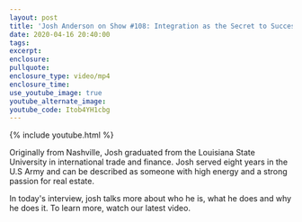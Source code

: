 ```yaml
---
layout: post
title: 'Josh Anderson on Show #108: Integration as the Secret to Success'
date: 2020-04-16 20:40:00
tags:
excerpt:
enclosure:
pullquote:
enclosure_type: video/mp4
enclosure_time:
use_youtube_image: true
youtube_alternate_image:
youtube_code: Itob4YH1cbg
---
```


{% include youtube.html %}

Originally from Nashville, Josh graduated from the Louisiana State University in international trade and finance. Josh served eight years in the U.S Army and can be described as someone with high energy and a strong passion for real estate.

In today's interview, josh talks more about who he is, what he does and why he does it. To learn more, watch our latest video.